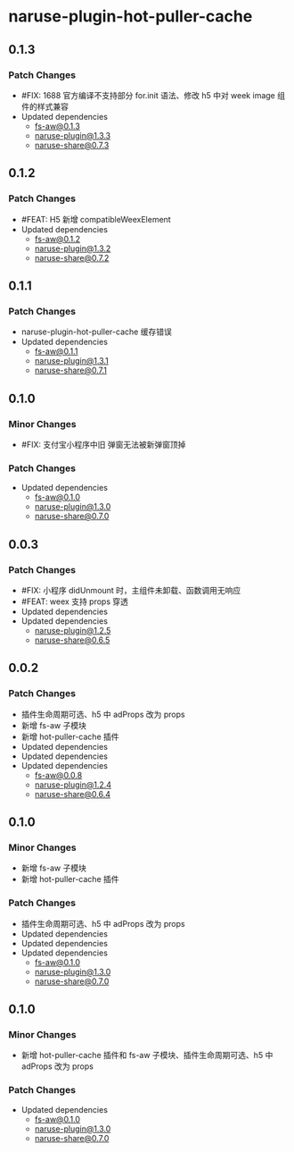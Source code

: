 # naruse-plugin-hot-puller-cache

## 0.1.3

### Patch Changes

- #FIX: 1688 官方编译不支持部分 for.init 语法、修改 h5 中对 week image 组件的样式兼容
- Updated dependencies
  - fs-aw@0.1.3
  - naruse-plugin@1.3.3
  - naruse-share@0.7.3

## 0.1.2

### Patch Changes

- #FEAT: H5 新增 compatibleWeexElement
- Updated dependencies
  - fs-aw@0.1.2
  - naruse-plugin@1.3.2
  - naruse-share@0.7.2

## 0.1.1

### Patch Changes

- naruse-plugin-hot-puller-cache 缓存错误
- Updated dependencies
  - fs-aw@0.1.1
  - naruse-plugin@1.3.1
  - naruse-share@0.7.1

## 0.1.0

### Minor Changes

- #FIX: 支付宝小程序中旧 弹窗无法被新弹窗顶掉

### Patch Changes

- Updated dependencies
  - fs-aw@0.1.0
  - naruse-plugin@1.3.0
  - naruse-share@0.7.0

## 0.0.3

### Patch Changes

- #FIX: 小程序 didUnmount 时，主组件未卸载、函数调用无响应
- #FEAT: weex 支持 props 穿透
- Updated dependencies
- Updated dependencies
  - naruse-plugin@1.2.5
  - naruse-share@0.6.5

## 0.0.2

### Patch Changes

- 插件生命周期可选、h5 中 adProps 改为 props
- 新增 fs-aw 子模块
- 新增 hot-puller-cache 插件
- Updated dependencies
- Updated dependencies
- Updated dependencies
  - fs-aw@0.0.8
  - naruse-plugin@1.2.4
  - naruse-share@0.6.4

## 0.1.0

### Minor Changes

- 新增 fs-aw 子模块
- 新增 hot-puller-cache 插件

### Patch Changes

- 插件生命周期可选、h5 中 adProps 改为 props
- Updated dependencies
- Updated dependencies
- Updated dependencies
  - fs-aw@0.1.0
  - naruse-plugin@1.3.0
  - naruse-share@0.7.0

## 0.1.0

### Minor Changes

- 新增 hot-puller-cache 插件和 fs-aw 子模块、插件生命周期可选、h5 中 adProps 改为 props

### Patch Changes

- Updated dependencies
  - fs-aw@0.1.0
  - naruse-plugin@1.3.0
  - naruse-share@0.7.0
